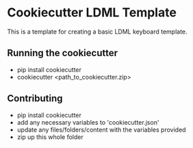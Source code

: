 # Cookiecutter LDML Template

This is a template for creating a basic LDML keyboard template.

## Running the cookiecutter

- pip install cookiecutter
- cookiecutter <path_to_cookiecutter.zip>

## Contributing

- pip install cookiecutter
- add any necessary variables to 'cookiecutter.json'
- update any files/folders/content with the variables provided
- zip up this whole folder